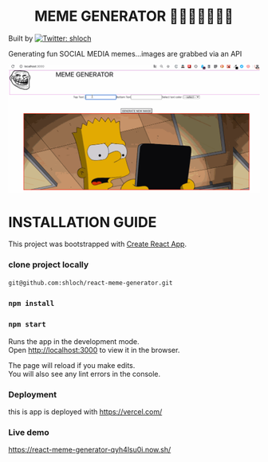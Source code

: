 <h1 align="center">MEME GENERATOR 🎃🎃🎃🐻🐻😃😃</h1>
<p>
Built by 
  <a href="https://twitter.com/shloch" target="_blank">
    <img alt="Twitter: shloch" src="https://img.shields.io/twitter/follow/shloch.svg?style=social" />
  </a>
 
</p>
 

Generating  fun SOCIAL MEDIA memes...images are grabbed via an API

![alt text](https://github.com/shloch/react-meme-generator/blob/master/memeGenerator.gif)

# INSTALLATION GUIDE

This project was bootstrapped with [Create React App](https://github.com/facebook/create-react-app).


### clone project locally 
`git@github.com:shloch/react-meme-generator.git`

### `npm install`

### `npm start`

Runs the app in the development mode.<br />
Open [http://localhost:3000](http://localhost:3000) to view it in the browser.

The page will reload if you make edits.<br />
You will also see any lint errors in the console.

### Deployment

this is app is deployed with https://vercel.com/

### Live demo

https://react-meme-generator-qyh4lsu0i.now.sh/
